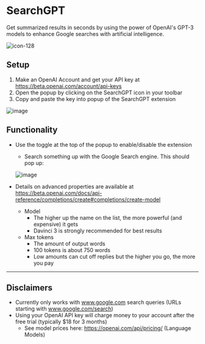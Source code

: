 # SearchGPT
Get summarized results in seconds by using the power of OpenAI's GPT-3 models to enhance Google searches with artificial intelligence.


![icon-128](https://user-images.githubusercontent.com/67977174/211217221-9e7719f4-f80a-49d9-a2d3-6e07d6a562f8.png)


## Setup
1. Make an OpenAI Account and get your API key at https://beta.openai.com/account/api-keys
2. Open the popup by clicking on the SearchGPT icon in your toolbar
3. Copy and paste the key into popup of the SearchGPT extension


![image](https://user-images.githubusercontent.com/67977174/211216631-80bf45fc-8ca0-4bdf-8ad0-6860b6cd163f.png)


## Functionality
* Use the toggle at the top of the popup to enable/disable the extension
  * Search something up with the Google Search engine. This should pop up:
  
  
  ![image](https://user-images.githubusercontent.com/67977174/211216935-f7246941-f6e6-4198-ba53-71b5484d48da.png)

* Details on advanced properties are available at https://beta.openai.com/docs/api-reference/completions/create#completions/create-model
  * Model
    * The higher up the name on the list, the more powerful (and expensive) it gets
    * Davinci 3 is strongly recommended for best results
  * Max tokens
    * The amount of output words
    * 100 tokens is about 750 words
    * Low amounts can cut off replies but the higher you go, the more you pay
    
    
--------------------------------------
## Disclaimers    
* Currently only works with www.google.com search queries (URLs starting with www.google.com/search)
* Using your OpenAI API key will charge money to your account after the free trial (typically $18 for 3 months)
  * See model prices here: https://openai.com/api/pricing/ (Language Models)
